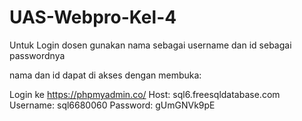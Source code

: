 # UAS-Webpro-Kel-4

Untuk Login dosen gunakan nama sebagai username dan id sebagai passwordnya

nama dan id dapat di akses dengan membuka:

Login ke https://phpmyadmin.co/
Host: sql6.freesqldatabase.com
Username: sql6680060
Password: gUmGNVk9pE
